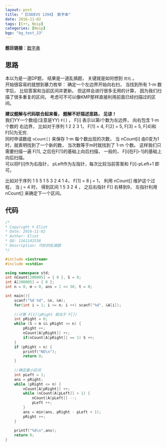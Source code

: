```yaml
---
layout: post
title: "【CODEVS 1394】 数字串"
date: 2016-11-02
tags: [C++, Noip]
categories: [Noip]
bgp: "bg_text_23"
---
```


**题目链接**：[数字串](http://codevs.cn/problem/1394/)  

## 思路

本以为是一道DP题， 结果是一道乱搞题， 关键就是如何想到 `优化` 。  
开始很容易的就想到暴力枚举： 确定一个左边界开始向右扫， 当找到所有 1-m 数字后， 比较答案和当前区间并更新。 但这样会进行很多无用的计算， 因为我们扫描了很多重复的区间， 考虑可不可以像KMP那样直接利用前面已经扫描过的区间。  

**建议题解与代码联合起来看， 题解不好描述思路， 见谅！**  
我们YY一个数组(注意是YY) `F[]` ， F[i] 表示以第i个数为左边界， 向右包含 1-m 个数的 右边界， 比如对于序列 1 2 2 3 1， F[1] = 4, F[2] = 5, F[3] = 5, F[4]和F[5]为无穷.  
同时申请数组 `nCount[]` 来保存 1-m 每个数出现的次数， 当 nCount[i] 由0变为1 时，就表明找到了一个新的数， 当次数等于m时就找到了 1-m 个数。 
这样我们只需要扫描一遍 F[1], 之后在F[1]的基础上向后扫描， 一般的， F[i]在F[i-1]的基础上向后扫描。  
可以将F[i]作为右指针， pLeft作为左指针，每次比较当前答案和 F[i]-pLeft+1 即可。

比如对于序列 1 5 5 1 5 3 2 4 1 4， F[1] = 8  j = 1， 利用 nCount[] 维护这个过程， 当 j = 4 时， 得到区间 1 5 3 2 4 ， 之后右指针 F[] 右移到9， 左指针利用 nCount[] 来确定下一个区间。

## 代码

```c++
/*
* Copyright © Eliot
* Date: 2016-11-02
* Author: Eliot
* QQ: 1161142536
* Description: 巧妙的乱搞题
*/

#include <iostream> 
#include <cstdio>

using namespace std;
int nCount[200005] = { 0 }, S = 0;
int A[200005] = { 0 };
int n = 0, m = 0, ans = 1 << 30, t = 0;

int main(){
    scanf("%d %d", &n, &m);
    for(int i = 1; i <= n; i ++) scanf("%d", &A[i]);
    
    //计算 F[1](pRight 相当于 F[]) 
	int pRight = 0;
    while (S < m && pRight <= n) {
    	pRight ++;
    	nCount[A[pRight]] ++;
		if(nCount[A[pRight]] == 1) S ++;
	}
	if (pRight > n) {
		printf("NO\n");
		return 0;
	}
	
	//确定最小区间 
	int pLeft = 1;
	ans = pRight;
    while (pRight <= n) {
        nCount[A[pRight]] ++;
		while (nCount[A[pLeft]] > 1) {
        	nCount[A[pLeft]] --;
			pLeft ++;
		}
		ans = min(ans, pRight - pLeft + 1);
        pRight ++;
    }
    
    printf("%d\n",ans);
    return 0;
}
```
